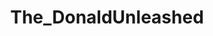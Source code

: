 ---
title: The_DonaldUnleashed
crosslinks:
- worldpolitics
- media
- russia
- conspiracy
- WayOfTheBern
- television
- metacanada
- Trumpeach
---
